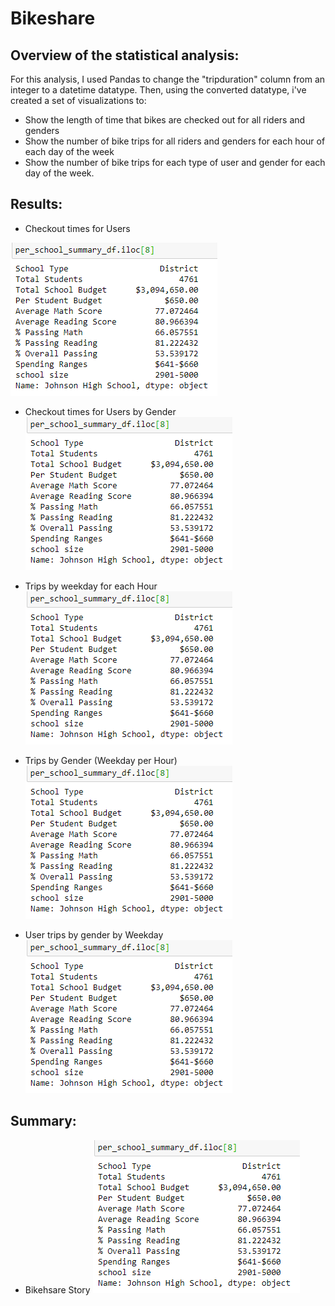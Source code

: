 # Bikeshare

## Overview of the statistical analysis:

For this analysis, I used Pandas to change the "tripduration" column from an integer to a datetime datatype. Then, using the converted datatype, i've created a set of visualizations to:

* Show the length of time that bikes are checked out for all riders and genders
* Show the number of bike trips for all riders and genders for each hour of each day of the week
* Show the number of bike trips for each type of user and gender for each day of the week.



## Results:

* Checkout times for Users

![alt text](https://github.com/riteshnimmagadda/School_District_Analysis/blob/main/Resources/Thomas%20High%20School_2.png)

* Checkout times for Users by Gender
![alt text](https://github.com/riteshnimmagadda/School_District_Analysis/blob/main/Resources/Thomas%20High%20School_2.png)

* Trips by weekday for each Hour
![alt text](https://github.com/riteshnimmagadda/School_District_Analysis/blob/main/Resources/Thomas%20High%20School_2.png)

* Trips by Gender (Weekday per Hour)
![alt text](https://github.com/riteshnimmagadda/School_District_Analysis/blob/main/Resources/Thomas%20High%20School_2.png)

* User trips by gender by Weekday
![alt text](https://github.com/riteshnimmagadda/School_District_Analysis/blob/main/Resources/Thomas%20High%20School_2.png)


## Summary:

* Bikehsare Story
![alt text](https://github.com/riteshnimmagadda/School_District_Analysis/blob/main/Resources/Thomas%20High%20School_2.png)
